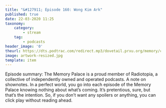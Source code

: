 ```yaml
---
title: "&#127911; Episode 160: Wong Kim Ark"
published: true
date: 22-03-2020 11:25
taxonomy:
    category:
        - stream
    tag:
        - podcasts
header_image: '0'
theurl: https://dts.podtrac.com/redirect.mp3/dovetail.prxu.org/memory/cec0f395-fa77-4648-88ec-1df12d0a00f4/thememorypalace.mp3
image: artwork-resized.jpg
template: item
--- 
```

Episode summary: The Memory Palace is a proud member of Radiotopia, a collective of independently owned and operated podcasts. A note on shownotes. In a perfect world, you go into each episode of the Memory Palace knowing nothing about what’s coming. It’s pretentious, sure, but that’s the intention. So, if you don’t want any spoilers or anything, you can click play without reading ahead.
